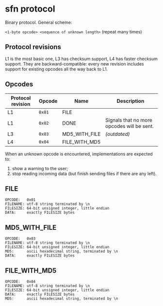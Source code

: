 # sfn protocol

Binary protocol. General scheme:

`<1-byte opcode> <sequence of unknown length>` (repeat many times)

## Protocol revisions

L1 is the most basic one, L3 has checksum support, L4 has faster checksum support. They are backward-compatible: every new revision includes support for existing opcodes all the way back to L1.

## Opcodes

Protocol revision|Opcode|Name|Description
-----------------|------|----|-----------
L1 | `0x01` | FILE |
L1 | `0x02` | DONE | Signals that no more opcodes will be sent.
L3 | `0x03` | MD5_WITH_FILE | _(outdated)_
L4 | `0x04` | FILE_WITH_MD5 |

When an unknown opcode is encountered, implementations are expected to:

1) show a warning to the user;
2) stop reading incoming data (but finish sending files if there are any left).

## FILE

```
OPCODE:   0x01
FILENAME: utf-8 string terminated by \n
FILESIZE: 64-bit unsigned integer, little endian
DATA:     exactly FILESIZE bytes
```

## MD5_WITH_FILE

```
OPCODE:   0x03
FILENAME: utf-8 string terminated by \n
FILESIZE: 64-bit unsigned integer, little endian
MD5:      ascii hexadecimal string, terminated by \n
DATA:     exactly FILESIZE bytes
```

## FILE_WITH_MD5

```
OPCODE:   0x04
FILENAME: utf-8 string terminated by \n
FILESIZE: 64-bit unsigned integer, little endian
DATA:     exactly FILESIZE bytes
MD5:      ascii hexadecimal string, terminated by \n
```
